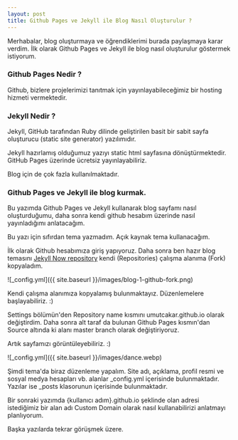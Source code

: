 ```yaml
---
layout: post
title: Github Pages ve Jekyll ile Blog Nasıl Oluşturulur ?
---
```


Merhabalar, blog oluşturmaya ve öğrendiklerimi burada paylaşmaya karar verdim.
İlk olarak Github Pages ve Jekyll ile blog nasıl oluşturulur göstermek istiyorum.

### Github Pages Nedir ?
Github, bizlere projelerimizi tanıtmak için yayınlayabileceğimiz 
bir hosting hizmeti vermektedir.

### Jekyll Nedir ?
Jekyll, GitHub tarafından Ruby dilinde geliştirilen basit bir 
sabit sayfa oluşturucu (static site generator) yazılımıdır.

Jekyll hazırlamış olduğumuz yazıyı static html sayfasına dönüştürmektedir.
GitHub Pages üzerinde ücretsiz yayınlayabiliriz.

Blog için de çok fazla kullanılmaktadır.

### Github Pages ve Jekyll ile blog kurmak.
Bu yazımda Github Pages ve Jekyll kullanarak blog sayfamı nasıl oluşturduğumu, 
daha sonra kendi github hesabım üzerinde nasıl yayınladığımı anlatacağım.

Bu yazı için sıfırdan tema yazmadım. Açık kaynak tema kullanacağım.

İlk olarak Github hesabımıza giriş yapıyoruz. 
Daha sonra ben hazır blog temasını [Jekyll Now repository](https://github.com/barryclark/jekyll-now)
kendi (Repositories) çalışma alanıma (Fork) kopyaladım.


![_config.yml]({{ site.baseurl }}/images/blog-1-github-fork.png)

Kendi çalışma alanımıza kopyalamış bulunmaktayız. Düzenlemelere başlayabiliriz. :)

Settings bölümün'den Repository name kısmını umutcakar.github.io olarak değiştirdim.
Daha sonra alt taraf da bulunan Github Pages kısmın'dan Source altında ki alanı 
master branch olarak değiştiriyoruz.

Artık sayfamızı görüntüleyebiliriz. :)

![_config.yml]({{ site.baseurl }}/images/dance.webp)

Şimdi tema'da biraz düzenleme yapalım.
Site adı, açıklama, profil resmi ve sosyal medya hesapları vb. alanlar 
_config.yml içerisinde bulunmaktadır.
Yazılar ise _posts klasorunun içerisinde bulunmaktadır.

Bir sonraki yazımda {kullanıcı adım}.github.io şeklinde olan adresi istediğimiz 
bir alan adı Custom Domain olarak nasıl kullanabilirizi anlatmayı planlıyorum.

Başka yazılarda tekrar görüşmek üzere.
